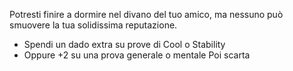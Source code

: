 Potresti finire a dormire nel divano del tuo amico, ma nessuno può smuovere la tua solidissima reputazione. 
- Spendi un dado extra su prove di Cool o Stability
- Oppure +2 su una prova generale o mentale
Poi scarta